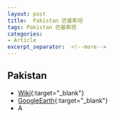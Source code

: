 ```yaml
---
layout: post
title:  Pakistan 巴基斯坦
tags: Pakistan 巴基斯坦 
categories:
- Article
excerpt_separator:  <!--more-->
---
```

## Pakistan 
- [Wiki](https://zh.wikipedia.org/w/index.php?search=Pakistan "Wiki"){:target="_blank"} 
- [GoogleEarth](https://earth.google.com/web/search/Pakistan "GoogleEarth"){:target="_blank"} 
- A 

